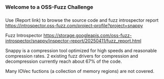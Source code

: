 ###
### Welcome to a OSS-Fuzz Challenge
###

Use (Report link) to browse the source code and fuzz introspector report https://introspector.oss-fuzz.com/project-profile?project=snappy

Fuzz Introspector
https://storage.googleapis.com/oss-fuzz-introspector/snappy/inspector-report/20250411/fuzz_report.html

Snappy is a compression tool optimized for high speeds and reasonable compression rates.  2 existing fuzz drivers for compression and decompression currently reach about 67% of the code.

Many IOVec fuctions (a collection of memory regions) are not covered.
